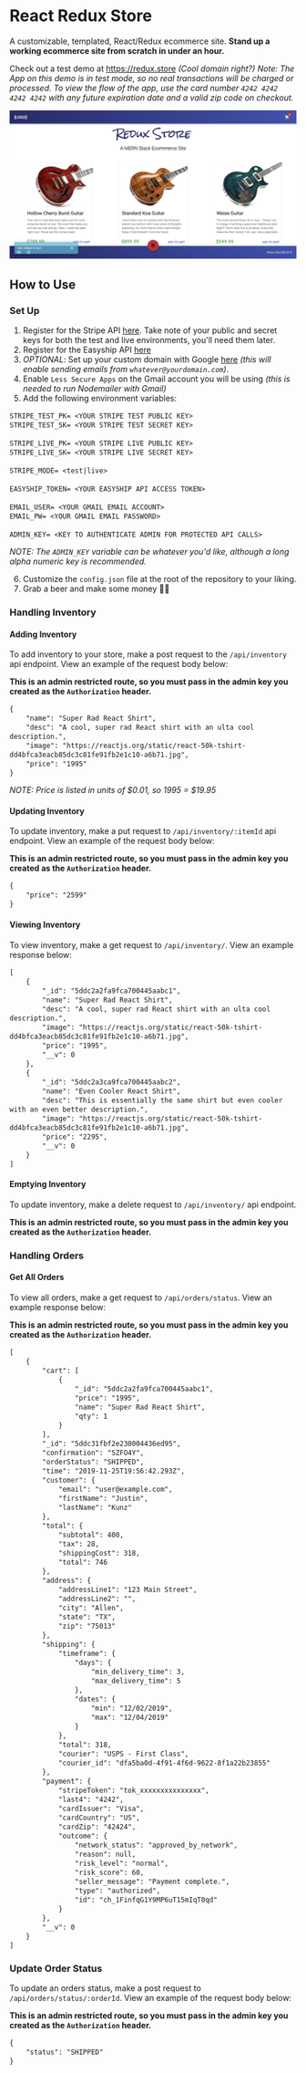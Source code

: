 # React Redux Store

A customizable, templated, React/Redux ecommerce site. **Stand up a working ecommerce site from scratch in under an hour.**

Check out a test demo at https://redux.store _(Cool domain right?)_
_Note: The App on this demo is in test mode, so no real transactions will be charged or processed. To view the flow of the app, use the card number `4242 4242 4242 4242` with any future expiration date and a valid zip code on checkout._

![Store example](./screenshots/storeExample.png)

## How to Use

### Set Up

1. Register for the Stripe API [here](https://dashboard.stripe.com/register). Take note of your public and secret keys for both the test and live environments, you'll need them later.
2. Register for the Easyship API [here](https://app.easyship.com/signup)
3. _OPTIONAL_: Set up your custom domain with Google [here](https://gsuite.google.com/solutions/new-business/) _(this will enable sending emails from `whatever@yourdomain.com`)_.
4. Enable `Less Secure Apps` on the Gmail account you will be using _(this is needed to run Nodemailer with Gmail)_
5. Add the following environment variables:

```
STRIPE_TEST_PK= <YOUR STRIPE TEST PUBLIC KEY>
STRIPE_TEST_SK= <YOUR STRIPE TEST SECRET KEY>

STRIPE_LIVE_PK= <YOUR STRIPE LIVE PUBLIC KEY>
STRIPE_LIVE_SK= <YOUR STRIPE LIVE SECRET KEY>

STRIPE_MODE= <test|live>

EASYSHIP_TOKEN= <YOUR EASYSHIP API ACCESS TOKEN>

EMAIL_USER= <YOUR GMAIL EMAIL ACCOUNT>
EMAIL_PW= <YOUR GMAIL EMAIL PASSWORD>

ADMIN_KEY= <KEY TO AUTHENTICATE ADMIN FOR PROTECTED API CALLS>
```

_NOTE: The `ADMIN_KEY` variable can be whatever you'd like, although a long alpha numeric key is recommended._

6. Customize the `config.json` file at the root of the repository to your liking.
7. Grab a beer and make some money 🍻💵

### Handling Inventory

#### Adding Inventory

To add inventory to your store, make a post request to the `/api/inventory` api endpoint. View an example of the request body below:

**This is an admin restricted route, so you must pass in the admin key you created as the `Authorization` header.**

```
{
    "name": "Super Rad React Shirt",
    "desc": "A cool, super rad React shirt with an ulta cool description.",
    "image": "https://reactjs.org/static/react-50k-tshirt-dd4bfca3eacb85dc3c81fe91fb2e1c10-a6b71.jpg",
    "price": "1995"
}

```

_NOTE: Price is listed in units of $0.01, so 1995 = $19.95_

#### Updating Inventory

To update inventory, make a put request to `/api/inventory/:itemId` api endpoint. View an example of the request body below:

**This is an admin restricted route, so you must pass in the admin key you created as the `Authorization` header.**

```
{
    "price": "2599"
}

```

#### Viewing Inventory

To view inventory, make a get request to `/api/inventory/`. View an example response below:

```
[
    {
        "_id": "5ddc2a2fa9fca700445aabc1",
        "name": "Super Rad React Shirt",
        "desc": "A cool, super rad React shirt with an ulta cool description.",
        "image": "https://reactjs.org/static/react-50k-tshirt-dd4bfca3eacb85dc3c81fe91fb2e1c10-a6b71.jpg",
        "price": "1995",
        "__v": 0
    },
    {
        "_id": "5ddc2a3ca9fca700445aabc2",
        "name": "Even Cooler React Shirt",
        "desc": "This is essentially the same shirt but even cooler with an even better description.",
        "image": "https://reactjs.org/static/react-50k-tshirt-dd4bfca3eacb85dc3c81fe91fb2e1c10-a6b71.jpg",
        "price": "2295",
        "__v": 0
    }
]
```

#### Emptying Inventory

To update inventory, make a delete request to `/api/inventory/` api endpoint.

**This is an admin restricted route, so you must pass in the admin key you created as the `Authorization` header.**

### Handling Orders

#### Get All Orders

To view all orders, make a get request to `/api/orders/status`. View an example response below:

**This is an admin restricted route, so you must pass in the admin key you created as the `Authorization` header.**

```
[
    {
        "cart": [
            {
                "_id": "5ddc2a2fa9fca700445aabc1",
                "price": "1995",
                "name": "Super Rad React Shirt",
                "qty": 1
            }
        ],
        "_id": "5ddc31fbf2e230004436ed95",
        "confirmation": "SZFO4Y",
        "orderStatus": "SHIPPED",
        "time": "2019-11-25T19:56:42.293Z",
        "customer": {
            "email": "user@example.com",
            "firstName": "Justin",
            "lastName": "Kunz"
        },
        "total": {
            "subtotal": 400,
            "tax": 28,
            "shippingCost": 318,
            "total": 746
        },
        "address": {
            "addressLine1": "123 Main Street",
            "addressLine2": "",
            "city": "Allen",
            "state": "TX",
            "zip": "75013"
        },
        "shipping": {
            "timeframe": {
                "days": {
                    "min_delivery_time": 3,
                    "max_delivery_time": 5
                },
                "dates": {
                    "min": "12/02/2019",
                    "max": "12/04/2019"
                }
            },
            "total": 318,
            "courier": "USPS - First Class",
            "courier_id": "dfa5ba0d-4f91-4f6d-9622-8f1a22b23855"
        },
        "payment": {
            "stripeToken": "tok_xxxxxxxxxxxxxxx",
            "last4": "4242",
            "cardIssuer": "Visa",
            "cardCountry": "US",
            "cardZip": "42424",
            "outcome": {
                "network_status": "approved_by_network",
                "reason": null,
                "risk_level": "normal",
                "risk_score": 60,
                "seller_message": "Payment complete.",
                "type": "authorized",
                "id": "ch_1FinfqG1Y9MP6uT15mIqT0qd"
            }
        },
        "__v": 0
    }
]
```

### Update Order Status

To update an orders status, make a post request to `/api/orders/status/:orderId`. View an example of the request body below:

**This is an admin restricted route, so you must pass in the admin key you created as the `Authorization` header.**

```
{
    "status": "SHIPPED"
}

```

